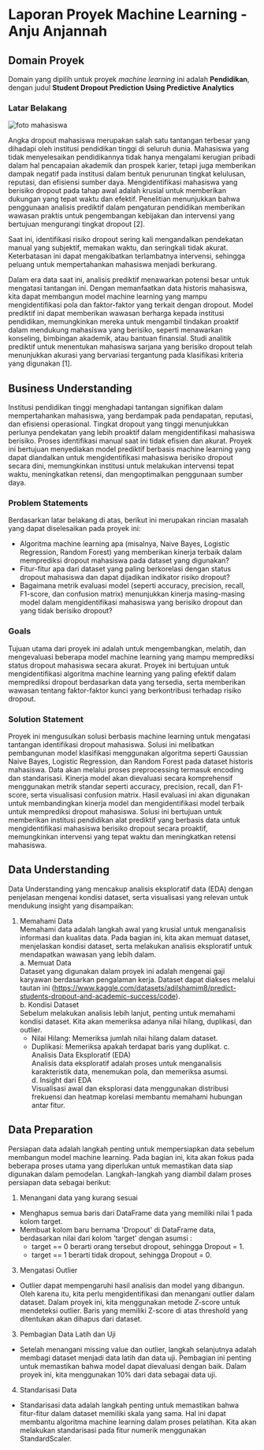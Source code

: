# Laporan Proyek Machine Learning - Anju Anjannah
## Domain Proyek
Domain yang dipilih untuk proyek *machine learning* ini adalah **Pendidikan**, dengan judul **Student Dropout Prediction Using Predictive Analytics**  

### Latar Belakang

![foto mahasiswa](https://news.unair.ac.id/wp-content/uploads/2019/07/Ilustrasi-oleh-DiginationID.jpg)

Angka dropout mahasiswa merupakan salah satu tantangan terbesar yang dihadapi oleh institusi pendidikan tinggi di seluruh dunia. Mahasiswa yang tidak menyelesaikan pendidikannya tidak hanya mengalami kerugian pribadi dalam hal pencapaian akademik dan prospek karier, tetapi juga memberikan dampak negatif pada institusi dalam bentuk penurunan tingkat kelulusan, reputasi, dan efisiensi sumber daya. Mengidentifikasi mahasiswa yang berisiko dropout pada tahap awal adalah krusial untuk memberikan dukungan yang tepat waktu dan efektif. Penelitian menunjukkan bahwa penggunaan analisis prediktif dalam pengaturan pendidikan memberikan wawasan praktis untuk pengembangan kebijakan dan intervensi yang bertujuan mengurangi tingkat dropout [2].

Saat ini, identifikasi risiko dropout sering kali mengandalkan pendekatan manual yang subjektif, memakan waktu, dan seringkali tidak akurat. Keterbatasan ini dapat mengakibatkan terlambatnya intervensi, sehingga peluang untuk mempertahankan mahasiswa menjadi berkurang.

Dalam era data saat ini, analisis prediktif menawarkan potensi besar untuk mengatasi tantangan ini. Dengan memanfaatkan data historis mahasiswa, kita dapat membangun model machine learning yang mampu mengidentifikasi pola dan faktor-faktor yang terkait dengan dropout. Model prediktif ini dapat memberikan wawasan berharga kepada institusi pendidikan, memungkinkan mereka untuk mengambil tindakan proaktif dalam mendukung mahasiswa yang berisiko, seperti menawarkan konseling, bimbingan akademik, atau bantuan finansial. Studi analitik prediktif untuk menentukan mahasiswa sarjana yang berisiko dropout telah menunjukkan akurasi yang bervariasi tergantung pada klasifikasi kriteria yang digunakan [1].

## Business Understanding 
Institusi pendidikan tinggi menghadapi tantangan signifikan dalam mempertahankan mahasiswa, yang berdampak pada pendapatan, reputasi, dan efisiensi operasional. Tingkat dropout yang tinggi menunjukkan perlunya pendekatan yang lebih proaktif dalam mengidentifikasi mahasiswa berisiko. Proses identifikasi manual saat ini tidak efisien dan akurat. Proyek ini bertujuan menyediakan model prediktif berbasis machine learning yang dapat diandalkan untuk mengidentifikasi mahasiswa berisiko dropout secara dini, memungkinkan institusi untuk melakukan intervensi tepat waktu, meningkatkan retensi, dan mengoptimalkan penggunaan sumber daya.
### Problem Statements
Berdasarkan latar belakang di atas, berikut ini merupakan rincian masalah yang dapat diselesaikan pada proyek ini:
-  Algoritma machine learning apa (misalnya, Naive Bayes, Logistic Regression, Random Forest) yang memberikan kinerja terbaik dalam memprediksi dropout mahasiswa pada dataset yang digunakan?
-  Fitur-fitur apa dari dataset yang paling berkorelasi dengan status dropout mahasiswa dan dapat dijadikan indikator risiko dropout?
-  Bagaimana metrik evaluasi model (seperti accuracy, precision, recall, F1-score, dan confusion matrix) menunjukkan kinerja masing-masing model dalam mengidentifikasi mahasiswa yang berisiko dropout dan yang tidak berisiko dropout?

### Goals
Tujuan utama dari proyek ini adalah untuk mengembangkan, melatih, dan mengevaluasi beberapa model machine learning yang mampu memprediksi status dropout mahasiswa secara akurat. Proyek ini bertujuan untuk mengidentifikasi algoritma machine learning yang paling efektif dalam memprediksi dropout berdasarkan data yang tersedia, serta memberikan wawasan tentang faktor-faktor kunci yang berkontribusi terhadap risiko dropout.

### Solution Statement 
Proyek ini mengusulkan solusi berbasis machine learning untuk mengatasi tantangan identifikasi dropout mahasiswa. Solusi ini melibatkan pembangunan model klasifikasi menggunakan algoritma seperti Gaussian Naive Bayes, Logistic Regression, dan Random Forest pada dataset historis mahasiswa. Data akan melalui proses preprocessing termasuk encoding dan standarisasi. Kinerja model akan dievaluasi secara komprehensif menggunakan metrik standar seperti accuracy, precision, recall, dan F1-score, serta visualisasi confusion matrix. Hasil evaluasi ini akan digunakan untuk membandingkan kinerja model dan mengidentifikasi model terbaik untuk memprediksi dropout mahasiswa. Solusi ini bertujuan untuk memberikan institusi pendidikan alat prediktif yang berbasis data untuk mengidentifikasi mahasiswa berisiko dropout secara proaktif, memungkinkan intervensi yang tepat waktu dan meningkatkan retensi mahasiswa.

## Data Understanding
Data Understanding yang mencakup analisis eksploratif data (EDA) dengan penjelasan mengenai kondisi dataset, serta visualisasi yang relevan untuk mendukung insight yang disampaikan:
1. Memahami Data <br>
   Memahami data adalah langkah awal yang krusial untuk menganalisis informasi dan kualitas data. Pada bagian ini, kita akan memuat dataset, menjelaskan kondisi dataset, serta melakukan analisis eksploratif untuk mendapatkan wawasan yang lebih dalam.<br>
a. Memuat Data<br>
Dataset yang digunakan dalam proyek ini adalah mengenai gaji karyawan berdasarkan  pengalaman kerja. Dataset dapat diakses melalui tautan ini (https://www.kaggle.com/datasets/adilshamim8/predict-students-dropout-and-academic-success/code).<br>
b.  Kondisi Dataset <br>
Sebelum melakukan analisis lebih lanjut, penting untuk memahami kondisi dataset. Kita akan memeriksa adanya nilai hilang, duplikasi, dan outlier. <br>
    - Nilai Hilang: Memeriksa jumlah nilai hilang dalam dataset.
    - Duplikasi: Memeriksa apakah terdapat baris yang duplikat.
c.  Analisis Data Eksploratif (EDA) <br>
Analisis data eksploratif adalah proses untuk menganalisis karakteristik data, menemukan pola, dan memeriksa asumsi.<br>
d. Insight dari EDA <br>
Visualisasi awal dan eksplorasi data menggunakan distribusi frekuensi dan heatmap korelasi membantu memahami hubungan antar fitur.<br>

## Data Preparation
Persiapan data adalah langkah penting untuk mempersiapkan data sebelum membangun model machine learning. Pada bagian ini, kita akan fokus pada beberapa proses utama yang diperlukan untuk memastikan data siap digunakan dalam pemodelan.
Langkah-langkah yang diambil dalam proses persiapan data sebagai berikut:
1. Menangani data yang kurang sesuai
- Menghapus semua baris dari DataFrame data yang memiliki nilai 1 pada kolom target.
- Membuat kolom baru bernama 'Dropout' di DataFrame data, berdasarkan nilai dari kolom 'target' dengan asumsi :
  - target == 0 berarti orang tersebut dropout, sehingga Dropout = 1.
  - target == 1 berarti tidak dropout, sehingga Dropout = 0.
3. Mengatasi Outlier
  - Outlier dapat mempengaruhi hasil analisis dan model yang dibangun. Oleh karena itu, kita perlu mengidentifikasi dan menangani outlier dalam dataset. Dalam proyek ini, kita menggunakan metode Z-score untuk mendeteksi outlier. Baris yang memiliki Z-score di atas threshold yang ditentukan akan dihapus dari dataset.
3. Pembagian Data Latih dan Uji
  - Setelah menangani missing value dan outlier, langkah selanjutnya adalah membagi dataset menjadi data latih dan data uji. Pembagian ini penting untuk memastikan bahwa model dapat dievaluasi dengan baik. Dalam proyek ini, kita menggunakan 10% dari data sebagai data uji.
4. Standarisasi Data
  - Standarisasi data adalah langkah penting untuk memastikan bahwa fitur-fitur dalam dataset memiliki skala yang sama. Hal ini dapat membantu algoritma machine learning dalam proses pelatihan. Kita akan melakukan standarisasi pada fitur numerik menggunakan StandardScaler.
